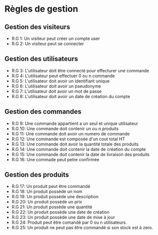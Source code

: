 # Règles de gestion

## Gestion des visiteurs
- R.G 1: Un visiteur peut créer un compte user
- R.G 2: Un visiteur peut se connecter
## Gestion des utilisateurs
- R.G 3: L'utilisateur doit être connecté pour effecturer une commande
- R.G 4: L'utilisateur peut effectuer 0 ou n commande
- R.G 5: L'utilisateur doit avoir un identifiant unique
- R.G 6: L'utilisateur doit avoir un pseudonyme
- R.G 7: L'utilisateur doit avoir un mot de passe
- R.G 8: L'utilisateur doit avoir un date de création du compte
## Gestion des commandes
- R.G 9: Une commande appartient a un seul et unique utilisateur
- R.G 10: Une commande doit contenir un ou n produits
- R.G 11: Une commande doit avoir un numero de commande
- R.G 12: Une commande est composée d'un cout total HT
- R.G 13: Une commande doit avoir la quantité totale des produits
- R.G 14: Une commande doit contenir la date de création du compte
- R.G 15: Une commande doit contenir la date de livraison des produits
- R.G 16: Une commade peut petre confirmée
## Gestion des produits
- R.G 17: Un produit peut être commandé
- R.G 18: Un produit possède un nom
- R.G 19: Un produit possède une description
- R.G 20: Un produit possède un prix
- R.G 21: Un produit possède une quantité
- R.G 22: Un produit possède une date de création
- R.G 23: Un produit possède une date de mise à jour
- R.G 24: Produit peut être comandé par 0 ou n utilisateurs.
- R.G 25: Un produit ne peut pas être commandé si son stock est à zero.